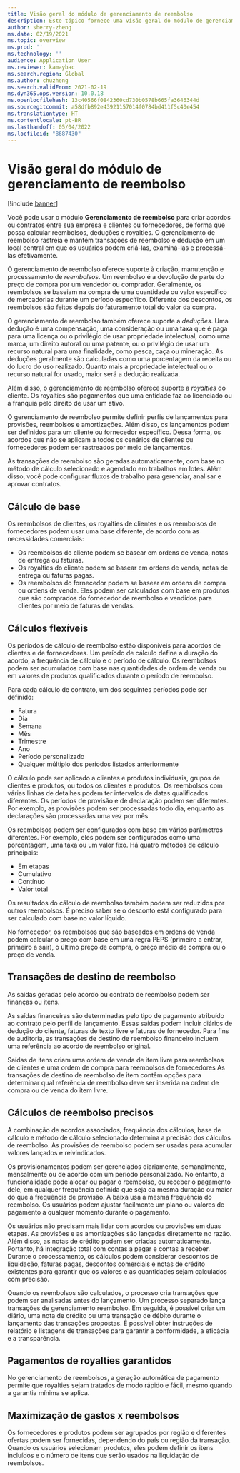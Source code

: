 ```yaml
---
title: Visão geral do módulo de gerenciamento de reembolso
description: Este tópico fornece uma visão geral do módulo de gerenciamento de reembolso para o Microsoft Dynamics 365 Supply Chain Management.
author: sherry-zheng
ms.date: 02/19/2021
ms.topic: overview
ms.prod: ''
ms.technology: ''
audience: Application User
ms.reviewer: kamaybac
ms.search.region: Global
ms.author: chuzheng
ms.search.validFrom: 2021-02-19
ms.dyn365.ops.version: 10.0.18
ms.openlocfilehash: 13c40566f0842360cd730b0578b665fa3646344d
ms.sourcegitcommit: a58dfb892e43921157014f0784bd411f5c40e454
ms.translationtype: HT
ms.contentlocale: pt-BR
ms.lasthandoff: 05/04/2022
ms.locfileid: "8687430"
---
```

# <a name="rebate-management-module-overview"></a>Visão geral do módulo de gerenciamento de reembolso

[!include [banner](../includes/banner.md)]

Você pode usar o módulo **Gerenciamento de reembolso** para criar acordos ou contratos entre sua empresa e clientes ou fornecedores, de forma que possa calcular reembolsos, deduções e royalties. O gerenciamento de reembolso rastreia e mantém transações de reembolso e dedução em um local central em que os usuários podem criá-las, examiná-las e processá-las efetivamente.

O gerenciamento de reembolso oferece suporte à criação, manutenção e processamento de *reembolsos*. Um reembolso é a devolução de parte do preço de compra por um vendedor ou comprador. Geralmente, os reembolsos se baseiam na compra de uma quantidade ou valor específico de mercadorias durante um período específico. Diferente dos descontos, os reembolsos são feitos depois do faturamento total do valor da compra.

O gerenciamento de reembolso também oferece suporte a *deduções*. Uma dedução é uma compensação, uma consideração ou uma taxa que é paga para uma licença ou o privilégio de usar propriedade intelectual, como uma marca, um direito autoral ou uma patente, ou o privilégio de usar um recurso natural para uma finalidade, como pesca, caça ou mineração. As deduções geralmente são calculadas como uma porcentagem da receita ou do lucro do uso realizado. Quanto mais a propriedade intelectual ou o recurso natural for usado, maior será a dedução realizada.

Além disso, o gerenciamento de reembolso oferece suporte a *royalties* do cliente. Os royalties são pagamentos que uma entidade faz ao licenciado ou a franquia pelo direito de usar um ativo.

O gerenciamento de reembolso permite definir perfis de lançamentos para provisões, reembolsos e amortizações. Além disso, os lançamentos podem ser definidos para um cliente ou fornecedor específico. Dessa forma, os acordos que não se aplicam a todos os cenários de clientes ou fornecedores podem ser rastreados por meio de lançamentos.

As transações de reembolso são geradas automaticamente, com base no método de cálculo selecionado e agendado em trabalhos em lotes. Além disso, você pode configurar fluxos de trabalho para gerenciar, analisar e aprovar contratos.

## <a name="basis-calculation"></a>Cálculo de base

Os reembolsos de clientes, os royalties de clientes e os reembolsos de fornecedores podem usar uma base diferente, de acordo com as necessidades comerciais:

- Os reembolsos do cliente podem se basear em ordens de venda, notas de entrega ou faturas.
- Os royalties do cliente podem se basear em ordens de venda, notas de entrega ou faturas pagas.
- Os reembolsos do fornecedor podem se basear em ordens de compra ou ordens de venda. Eles podem ser calculados com base em produtos que são comprados do fornecedor de reembolso e vendidos para clientes por meio de faturas de vendas.

## <a name="flexible-calculations"></a>Cálculos flexíveis

Os períodos de cálculo de reembolso estão disponíveis para acordos de clientes e de fornecedores. Um período de cálculo define a duração do acordo, a frequência de cálculo e o período de cálculo. Os reembolsos podem ser acumulados com base nas quantidades de ordem de venda ou em valores de produtos qualificados durante o período de reembolso.

Para cada cálculo de contrato, um dos seguintes períodos pode ser definido:

- Fatura
- Dia
- Semana
- Mês
- Trimestre
- Ano
- Período personalizado
- Qualquer múltiplo dos períodos listados anteriormente

O cálculo pode ser aplicado a clientes e produtos individuais, grupos de clientes e produtos, ou todos os clientes e produtos. Os reembolsos com várias linhas de detalhes podem ter intervalos de datas qualificados diferentes. Os períodos de provisão e de declaração podem ser diferentes. Por exemplo, as provisões podem ser processadas todo dia, enquanto as declarações são processadas uma vez por mês.

Os reembolsos podem ser configurados com base em vários parâmetros diferentes. Por exemplo, eles podem ser configurados como uma porcentagem, uma taxa ou um valor fixo. Há quatro métodos de cálculo principais:

- Em etapas
- Cumulativo
- Contínuo
- Valor total

Os resultados do cálculo de reembolso também podem ser reduzidos por outros reembolsos. É preciso saber se o desconto está configurado para ser calculado com base no valor líquido.

No fornecedor, os reembolsos que são baseados em ordens de venda podem calcular o preço com base em uma regra PEPS (primeiro a entrar, primeiro a sair), o último preço de compra, o preço médio de compra ou o preço de venda.

## <a name="rebate-target-transactions"></a>Transações de destino de reembolso

As saídas geradas pelo acordo ou contrato de reembolso podem ser finanças ou itens.

As saídas financeiras são determinadas pelo tipo de pagamento atribuído ao contrato pelo perfil de lançamento. Essas saídas podem incluir diários de dedução do cliente, faturas de texto livre e faturas de fornecedor. Para fins de auditoria, as transações de destino de reembolso financeiro incluem uma referência ao acordo de reembolso original.

Saídas de itens criam uma ordem de venda de item livre para reembolsos de clientes e uma ordem de compra para reembolsos de fornecedores As transações de destino de reembolso de item contêm opções para determinar qual referência de reembolso deve ser inserida na ordem de compra ou de venda do item livre.

## <a name="accurate-rebate-calculations"></a>Cálculos de reembolso precisos

A combinação de acordos associados, frequência dos cálculos, base de cálculo e método de cálculo selecionado determina a precisão dos cálculos de reembolso. As provisões de reembolso podem ser usadas para acumular valores lançados e reivindicados.

Os provisionamentos podem ser gerenciados diariamente, semanalmente, mensalmente ou de acordo com um período personalizado. No entanto, a funcionalidade pode alocar ou pagar o reembolso, ou receber o pagamento dele, em qualquer frequência definida que seja da mesma duração ou maior do que a frequência de provisão. A baixa usa a mesma frequência do reembolso. Os usuários podem ajustar facilmente um plano ou valores de pagamento a qualquer momento durante o pagamento.

Os usuários não precisam mais lidar com acordos ou provisões em duas etapas. As provisões e as amortizações são lançadas diretamente no razão. Além disso, as notas de crédito podem ser criadas automaticamente. Portanto, há integração total com contas a pagar e contas a receber. Durante o processamento, os cálculos podem considerar descontos de liquidação, faturas pagas, descontos comerciais e notas de crédito existentes para garantir que os valores e as quantidades sejam calculados com precisão.

Quando os reembolsos são calculados, o processo cria transações que podem ser analisadas antes do lançamento. Um processo separado lança transações de gerenciamento reembolso. Em seguida, é possível criar um diário, uma nota de crédito ou uma transação de débito durante o lançamento das transações propostas. É possível obter instruções de relatório e listagens de transações para garantir a conformidade, a eficácia e a transparência.

## <a name="guaranteed-royalty-payments"></a>Pagamentos de royalties garantidos

No gerenciamento de reembolsos, a geração automática de pagamento permite que royalties sejam tratados de modo rápido e fácil, mesmo quando a garantia mínima se aplica.

## <a name="maximizing-spend-versus-rebates"></a>Maximização de gastos x reembolsos

Os fornecedores e produtos podem ser agrupados por região e diferentes ofertas podem ser fornecidas, dependendo do país ou região da transação. Quando os usuários selecionam produtos, eles podem definir os itens incluídos e o número de itens que serão usados na liquidação de reembolsos.
